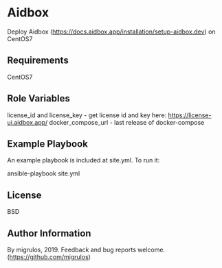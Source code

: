 Aidbox
=========

Deploy Aidbox (https://docs.aidbox.app/installation/setup-aidbox.dev) on CentOS7

Requirements
------------

CentOS7

Role Variables
--------------

license_id and license_key - get license id and key here: https://license-ui.aidbox.app/
docker_compose_url - last release of docker-compose

Example Playbook
----------------

An example playbook is included at site.yml. To run it:

ansible-playbook site.yml

License
-------

BSD

Author Information
------------------

By migrulos, 2019. Feedback and bug reports welcome.
(https://github.com/migrulos)
